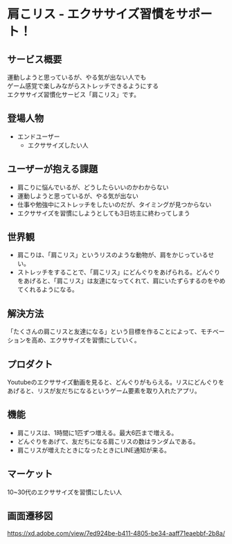 # 肩こリス - エクササイズ習慣をサポート！

## サービス概要
運動しようと思っているが、やる気が出ない人でも<br>
ゲーム感覚で楽しみながらストレッチできるようにする<br>
エクササイズ習慣化サービス「肩こリス」です。

## 登場人物
- エンドユーザー
  - エクササイズしたい人

## ユーザーが抱える課題
- 肩こりに悩んでいるが、どうしたらいいのかわからない
- 運動しようと思っているが、やる気が出ない
- 仕事や勉強中にストレッチをしたいのだが、タイミングが見つからない
- エクササイズを習慣にしようとしても3日坊主に終わってしまう

## 世界観
- 肩こりは、「肩こリス」というリスのような動物が、肩をかじっているせい。
- ストレッチをすることで、「肩こリス」にどんぐりをあげられる。どんぐりをあげると、「肩こリス」は友達になってくれて、肩にいたずらするのをやめてくれるようになる。

## 解決方法
「たくさんの肩こリスと友達になる」という目標を作ることによって、モチベーションを高め、エクササイズを習慣にしていく。

## プロダクト
Youtubeのエクササイズ動画を見ると、どんぐりがもらえる。リスにどんぐりをあげると、リスが友だちになるというゲーム要素を取り入れたアプリ。

## 機能
- 肩こリスは、1時間に1匹ずつ増える。最大6匹まで増える。
- どんぐりをあげて、友だちになる肩こリスの数はランダムである。
- 肩こリスが増えたときになったときにLINE通知が来る。

## マーケット
10~30代のエクササイズを習慣にしたい人

## 画面遷移図
https://xd.adobe.com/view/7ed924be-b411-4805-be34-aaff71eaebbf-2b8a/
